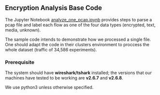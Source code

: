 ## Encryption Analysis Base Code

The Jupyter Notebook [analyze_one_pcap.ipynb](analyze_one_pcap.ipynb) provides steps to parse a pcap file and label each flow as one of the four data types (encrypted, text, media, unknown).

The sample code intends to demonstrate how we processed a single file. One should adapt the code in their clusters environment to proccess the whole dataset (traffic of 34,586 experiments).    

### Prerequisite

The system should have **wireshark/tshark** installed; the versions that our machines have tested to be working are **v2.6.7** and **v2.6.8**.     

We use python3 unless otherwise specified.
